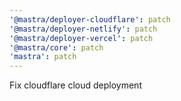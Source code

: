 ```yaml
---
'@mastra/deployer-cloudflare': patch
'@mastra/deployer-netlify': patch
'@mastra/deployer-vercel': patch
'@mastra/core': patch
'mastra': patch
---
```


Fix cloudflare cloud deployment
